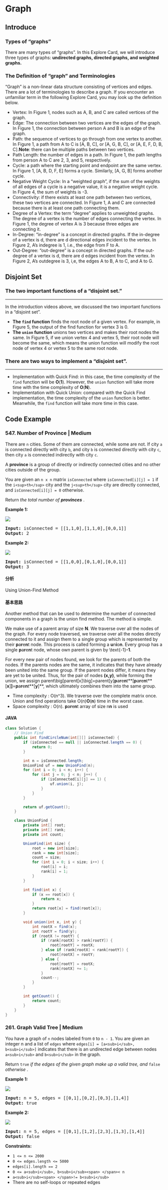 # Graph

## Introduce

### Types of “graphs”

There are many types of “graphs”. In this Explore Card, we will introduce three types of graphs: **undirected graphs, directed graphs, and weighted graphs.**

### The Definition of “graph” and Terminologies

“Graph” is a non-linear data structure consisting of vertices and edges. There are a lot of terminologies to describe a graph. If you encounter an unfamiliar term in the following Explore Card, you may look up the definition below.

* Vertex: In Figure 1, nodes such as A, B, and C are called vertices of the graph.
* Edge: The connection between two vertices are the edges of the graph. In Figure 1, the connection between person A and B is an edge of the graph.
* Path: the sequence of vertices to go through from one vertex to another. In Figure 1, a path from A to C is [A, B, C], or [A, G, B, C], or [A, E, F, D, B, C].**Note**: there can be multiple paths between two vertices.
* Path Length: the number of edges in a path. In Figure 1, the path lengths from person A to C are 2, 3, and 5, respectively.
* Cycle: a path where the starting point and endpoint are the same vertex. In Figure 1, [A, B, D, F, E] forms a cycle. Similarly, [A, G, B] forms another cycle.
* Negative Weight Cycle: In a “weighted graph”, if the sum of the weights of all edges of a cycle is a negative value, it is a negative weight cycle. In Figure 4, the sum of weights is -3.
* Connectivity: if there exists at least one path between two vertices, these two vertices are connected. In Figure 1, A and C are connected because there is at least one path connecting them.
* Degree of a Vertex: the term “degree” applies to unweighted graphs. The degree of a vertex is the number of edges connecting the vertex. In Figure 1, the degree of vertex A is 3 because three edges are connecting it.
* In-Degree: “in-degree” is a concept in directed graphs. If the in-degree of a vertex is d, there are d directional edges incident to the vertex. In Figure 2, A’s indegree is 1, i.e., the edge from F to A.
* Out-Degree: “out-degree” is a concept in directed graphs. If the out-degree of a vertex is d, there are d edges incident from the vertex. In Figure 2, A’s outdegree is 3, i,e, the edges A to B, A to C, and A to G.

## Disjoint Set

### The two important functions of a “disjoint set.”

---

In the introduction videos above, we discussed the two important functions in a “disjoint set”.

* **The `find` function** finds the root node of a given vertex. For example, in Figure 5, the output of the find function for vertex 3 is 0.
* **The `union` function** unions two vertices and makes their root nodes the same. In Figure 5, if we union vertex 4 and vertex 5, their root node will become the same, which means the union function will modify the root node of vertex 4 or vertex 5 to the same root node.

### There are two ways to implement a “disjoint set”.

---

* Implementation with Quick Find: in this case, the time complexity of the `find` function will be **O**(**1**). However, the `union` function will take more time with the time complexity of **O**(**N**).
* Implementation with Quick Union: compared with the Quick Find implementation, the time complexity of the `union` function is better. Meanwhile, the `find` function will take more time in this case.

## Code Example

### 547. Number of Province | Medium

There are `n` cities. Some of them are connected, while some are not. If city `a` is connected directly with city `b`, and city `b` is connected directly with city `c`, then city `a` is connected indirectly with city `c`.

A **province** is a group of directly or indirectly connected cities and no other cities outside of the group.

You are given an `n x n` matrix `isConnected` where `isConnected[i][j] = 1` if the `i<sup>th</sup>` city and the `j<sup>th</sup>` city are directly connected, and `isConnected[i][j] = 0` otherwise.

Return  *the total number of **provinces*** .

**Example 1:**

![](https://assets.leetcode.com/uploads/2020/12/24/graph1.jpg)

<pre><strong>Input:</strong> isConnected = [[1,1,0],[1,1,0],[0,0,1]]
<strong>Output:</strong> 2
</pre>

**Example 2:**

![](https://assets.leetcode.com/uploads/2020/12/24/graph2.jpg)

<pre><strong>Input:</strong> isConnected = [[1,0,0],[0,1,0],[0,0,1]]
<strong>Output:</strong> 3</pre>

#### 分析

Using Union-Find Method

#### 基本思路

Another method that can be used to determine the number of connected components in a graph is the union find method. The method is simple.

We make use of a parent array of size **N**. We traverse over all the nodes of the graph. For every node traversed, we traverse over all the nodes directly connected to it and assign them to a single group which is represented by their **p**a**r**e**n**t node. This process is called forming a **u**n**i**o**n**. Every group has a single **p**a**r**e**n**t node, whose own parent is given by \text{-1}**-1**.

For every new pair of nodes found, we look for the parents of both the nodes. If the parents nodes are the same, it indicates that they have already been united into the same group. If the parent nodes differ, it means they are yet to be united. Thus, for the pair of nodes **(**x**,**y**)**, while forming the union, we assign parent\big[parent[x]\big]=parent[y]**p**a**r**e**n**t**[**p**a**r**e**n**t**[**x**]**]**=**p**a**r**e**n**t**[**y**]**, which ultimately combines them into the same group.

* Time complexity : O(n^3). We traverse over the complete matrix once. Union and find operations take O(n)**O**(**n**) time in the worst case.
* Space complexity : O(n). **p**a**r**e**n**t array of size n**n** is used

#### JAVA

```java
class Solution {
    // Union Find
    public int findCircleNum(int[][] isConnected) {
        if (isConnected == null || isConnected.length == 0) {
            return 0;
        }

        int n = isConnected.length;
        UnionFind uf = new UnionFind(n);
        for (int i = 0; i < n; i++) {
            for (int j = 0; j < n; j++) {
                if (isConnected[i][j] == 1) {
                    uf.union(i, j);
                }
            }
        }

        return uf.getCount();
    }

    class UnionFind {
        private int[] root;
        private int[] rank;
        private int count;

        UnionFind(int size) {
            root = new int[size];
            rank = new int[size];
            count = size;
            for (int i = 0; i < size; i++) {
                root[i] = i;
                rank[i] = 1;
            }
        }

        int find(int x) {
            if (x == root[x]) {
                return x;
            }
            return root[x] = find(root[x]);
        }

        void union(int x, int y) {
            int rootX = find(x);
            int rootY = find(y);
            if (rootX != rootY) {
                if (rank[rootX] > rank[rootY]) {
                    root[rootY] = rootX;
                } else if (rank[rootX] < rank[rootY]) {
                    root[rootX] = rootY;
                } else {
                    root[rootY] = rootX;
                    rank[rootX] += 1;
                }
                count--;
            }
        }

        int getCount() {
            return count;
        }
    }
}
```

### 261. Graph Valid Tree | Medium

You have a graph of `n` nodes labeled from `0` to `n - 1`. You are given an integer n and a list of `edges` where `edges[i] = [a<sub>i</sub>, b<sub>i</sub>]` indicates that there is an undirected edge between nodes `a<sub>i</sub>` and `b<sub>i</sub>` in the graph.

Return `true` *if the edges of the given graph make up a valid tree, and* `false`  *otherwise* .

**Example 1:**

![](https://assets.leetcode.com/uploads/2021/03/12/tree1-graph.jpg)

<pre><strong>Input:</strong> n = 5, edges = [[0,1],[0,2],[0,3],[1,4]]
<strong>Output:</strong> true
</pre>

**Example 2:**

![](https://assets.leetcode.com/uploads/2021/03/12/tree2-graph.jpg)

<pre><strong>Input:</strong> n = 5, edges = [[0,1],[1,2],[2,3],[1,3],[1,4]]
<strong>Output:</strong> false
</pre>

**Constraints:**

* `1 <= n <= 2000`
* `0 <= edges.length <= 5000`
* `edges[i].length == 2`
* `0 <= a<sub>i</sub>, b<sub>i</sub><span> </span>< n`
* `a<sub>i</sub><span> </span>!= b<sub>i</sub>`
* There are no self-loops or repeated edges
